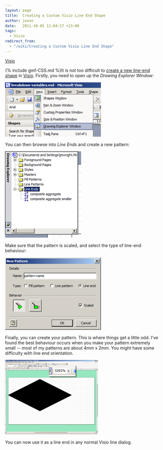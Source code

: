 ```yaml
---
layout: page
title:  Creating a Custom Visio Line End Shape
author: jevon
date:   2011-10-05 11:04:17 +13:00
tags:
  - Visio
redirect_from:
  - "/wiki/Creating a Custom Visio Line End Shape"
---
```


[Visio](Visio.md)

{% include gmf-CSS.md %}It is not too difficult to <a href="http://office.microsoft.com/en-us/visio-help/add-a-new-fill-pattern-line-pattern-or-line-ends-pattern-HP001231262.aspx">create a new line-end shape</a> in [Visio](Visio.md). Firstly, you need to open up the _Drawing Explorer Window_:

<img src="/img/gmf/visio-1.png" class="gmf-left">

You can then browse into _Line Ends_ and create a new pattern:

<img src="/img/gmf/visio-2.png" class="gmf-left">

Make sure that the pattern is scaled, and select the type of line-end behaviour:

<img src="/img/gmf/visio-3.png" class="gmf-left">

Finally, you can create your pattern. This is where things get a little odd. I've found the best behaviour occurs when you make your pattern extremely small -- most of my patterns are about 4mm x 2mm. You might have some difficulty with line end orientation.

<img src="/img/gmf/visio-4.png" class="gmf-left">

You can now use it as a line end in any normal Visio line dialog.
